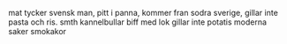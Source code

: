 mat
tycker svensk man, pitt i panna, kommer fran sodra sverige, gillar inte pasta och ris. smth kannelbullar 
biff med lok 
gillar inte potatis
moderna saker 
smokakor
